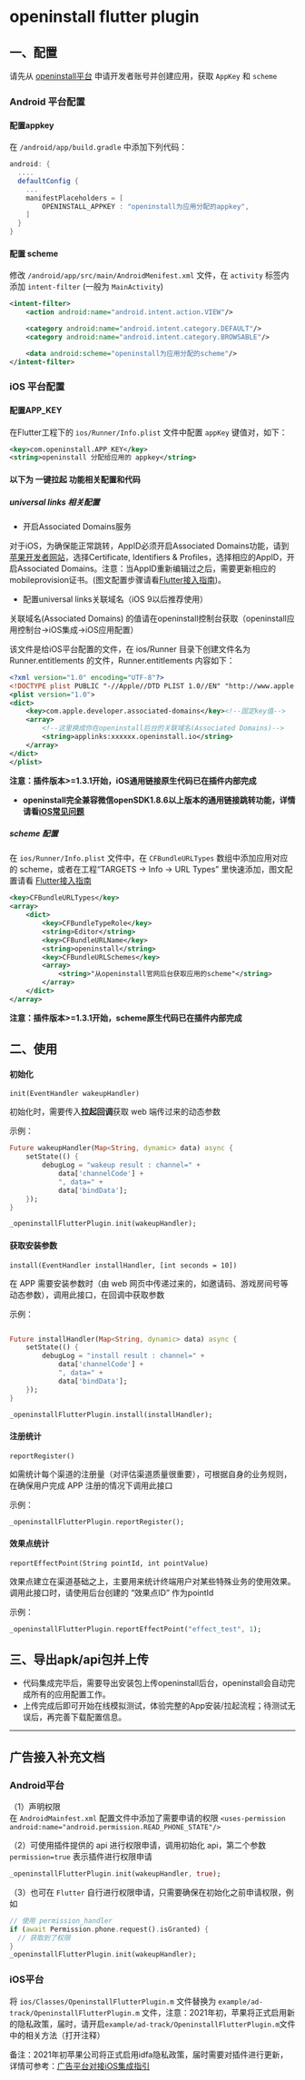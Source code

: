 # openinstall flutter plugin

## 一、配置
请先从 [openinstall平台](https://developer.openinstall.io/) 申请开发者账号并创建应用，获取 `AppKey` 和 `scheme`

### Android 平台配置

#### 配置appkey
在 `/android/app/build.gradle` 中添加下列代码：
``` gradle
android: {
  ....
  defaultConfig {
    ...
    manifestPlaceholders = [
        OPENINSTALL_APPKEY : "openinstall为应用分配的appkey",
    ]
  }    
}
```

#### 配置 scheme
修改 `/android/app/src/main/AndroidMenifest.xml` 文件，在 `activity` 标签内添加 `intent-filter` (一般为 `MainActivity`)
``` xml
<intent-filter>
    <action android:name="android.intent.action.VIEW"/>

    <category android:name="android.intent.category.DEFAULT"/>
    <category android:name="android.intent.category.BROWSABLE"/>

    <data android:scheme="openinstall为应用分配的scheme"/>
</intent-filter>
```

### iOS 平台配置
#### 配置APP_KEY
在Flutter工程下的 `ios/Runner/Info.plist` 文件中配置 `appKey` 键值对，如下：
``` xml
<key>com.openinstall.APP_KEY</key>
<string>openinstall 分配给应用的 appkey</string>
```
#### 以下为 一键拉起 功能相关配置和代码

##### universal links 相关配置

* 开启Associated Domains服务

对于iOS，为确保能正常跳转，AppID必须开启Associated Domains功能，请到[苹果开发者网站](https://developer.apple.com/ "苹果开发者网站")，选择Certificate, Identifiers & Profiles，选择相应的AppID，开启Associated Domains。注意：当AppID重新编辑过之后，需要更新相应的mobileprovision证书。(图文配置步骤请看[Flutter接入指南](https://www.openinstall.io/doc/flutter_sdk.html "iOS集成指南"))。

* 配置universal links关联域名（iOS 9以后推荐使用）

关联域名(Associated Domains) 的值请在openinstall控制台获取（openinstall应用控制台->iOS集成->iOS应用配置）

该文件是给iOS平台配置的文件，在 ios/Runner 目录下创建文件名为 Runner.entitlements 的文件，Runner.entitlements 内容如下：

``` xml
<?xml version="1.0" encoding="UTF-8"?>
<!DOCTYPE plist PUBLIC "-//Apple//DTD PLIST 1.0//EN" "http://www.apple.com/DTDs/PropertyList-1.0.dtd">
<plist version="1.0">
<dict>
    <key>com.apple.developer.associated-domains</key><!--固定key值-->
    <array>
        <!--这里换成你在openinstall后台的关联域名(Associated Domains)-->
        <string>applinks:xxxxxx.openinstall.io</string>
    </array>
</dict>
</plist>
```

**注意：插件版本>=1.3.1开始，iOS通用链接原生代码已在插件内部完成**

- **openinstall完全兼容微信openSDK1.8.6以上版本的通用链接跳转功能，详情请看[iOS常见问题](https://www.openinstall.io/doc/ios_sdk_faq.html)**

##### scheme 配置
在 `ios/Runner/Info.plist` 文件中，在 `CFBundleURLTypes` 数组中添加应用对应的 scheme，或者在工程“TARGETS -> Info -> URL Types” 里快速添加，图文配置请看 [Flutter接入指南](https://www.openinstall.io/doc/flutter_sdk.html "iOS集成指南")
``` xml
<key>CFBundleURLTypes</key>
<array>
    <dict>
        <key>CFBundleTypeRole</key>
        <string>Editor</string>
        <key>CFBundleURLName</key>
        <string>openinstall</string>
        <key>CFBundleURLSchemes</key>
        <array>
            <string>"从openinstall官网后台获取应用的scheme"</string>
        </array>
    </dict>
</array>
```

**注意：插件版本>=1.3.1开始，scheme原生代码已在插件内部完成**

## 二、使用

#### 初始化
`init(EventHandler wakeupHandler)`

初始化时，需要传入**拉起回调**获取 web 端传过来的动态参数

示例：
``` dart
Future wakeupHandler(Map<String, dynamic> data) async {
    setState(() {
        debugLog = "wakeup result : channel=" +
            data['channelCode'] +
            ", data=" +
            data['bindData'];
    });
}

_openinstallFlutterPlugin.init(wakeupHandler);
```
#### 获取安装参数
`install(EventHandler installHandler, [int seconds = 10])`

在 APP 需要安装参数时（由 web 网页中传递过来的，如邀请码、游戏房间号等动态参数），调用此接口，在回调中获取参数

示例：
``` dart

Future installHandler(Map<String, dynamic> data) async {
    setState(() {
        debugLog = "install result : channel=" +
            data['channelCode'] +
            ", data=" +
            data['bindData'];
    });
}

_openinstallFlutterPlugin.install(installHandler);

```
#### 注册统计
`reportRegister()`

如需统计每个渠道的注册量（对评估渠道质量很重要），可根据自身的业务规则，在确保用户完成 APP 注册的情况下调用此接口

示例：
``` dart
_openinstallFlutterPlugin.reportRegister();
```
#### 效果点统计
`reportEffectPoint(String pointId, int pointValue)`  

效果点建立在渠道基础之上，主要用来统计终端用户对某些特殊业务的使用效果。调用此接口时，请使用后台创建的 “效果点ID” 作为pointId 

示例：
``` dart
_openinstallFlutterPlugin.reportEffectPoint("effect_test", 1);
```

## 三、导出apk/api包并上传
- 代码集成完毕后，需要导出安装包上传openinstall后台，openinstall会自动完成所有的应用配置工作。  
- 上传完成后即可开始在线模拟测试，体验完整的App安装/拉起流程；待测试无误后，再完善下载配置信息。


---

## 广告接入补充文档

### Android平台

（1）声明权限  
在 `AndroidMainfest.xml` 配置文件中添加了需要申请的权限 `<uses-permission android:name="android.permission.READ_PHONE_STATE"/>`

（2）可使用插件提供的 api 进行权限申请，调用初始化 api，第二个参数 `permission=true` 表示插件进行权限申请
``` dart
_openinstallFlutterPlugin.init(wakeupHandler, true);
```

（3）也可在 `Flutter` 自行进行权限申请，只需要确保在初始化之前申请权限，例如
``` dart
// 使用 permission_handler
if (await Permission.phone.request().isGranted) {
  // 获取到了权限
}
_openinstallFlutterPlugin.init(wakeupHandler);
```

### iOS平台

将 `ios/Classes/OpeninstallFlutterPlugin.m` 文件替换为 `example/ad-track/OpeninstallFlutterPlugin.m` 文件，注意：2021年初，苹果将正式启用新的隐私政策，届时，请开启`example/ad-track/OpeninstallFlutterPlugin.m`文件中的相关方法（打开注释）

备注：2021年初苹果公司将正式启用idfa隐私政策，届时需要对插件进行更新，详情可参考：[广告平台对接iOS集成指引](https://www.openinstall.io/doc/ad_ios.html)

